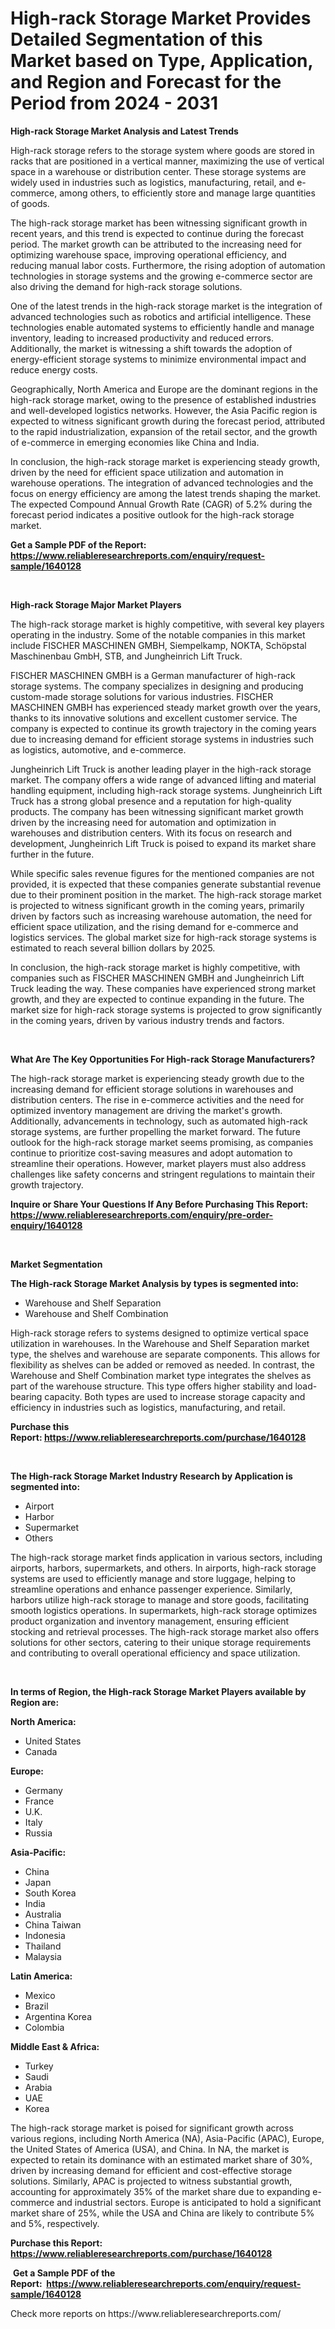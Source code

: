 <p><h1>High-rack Storage Market Provides Detailed Segmentation of this Market based on Type, Application, and Region and Forecast for the Period from 2024 - 2031</h1></p><p><strong>High-rack Storage Market Analysis and Latest Trends</strong></p>
<p><p>High-rack storage refers to the storage system where goods are stored in racks that are positioned in a vertical manner, maximizing the use of vertical space in a warehouse or distribution center. These storage systems are widely used in industries such as logistics, manufacturing, retail, and e-commerce, among others, to efficiently store and manage large quantities of goods.</p><p>The high-rack storage market has been witnessing significant growth in recent years, and this trend is expected to continue during the forecast period. The market growth can be attributed to the increasing need for optimizing warehouse space, improving operational efficiency, and reducing manual labor costs. Furthermore, the rising adoption of automation technologies in storage systems and the growing e-commerce sector are also driving the demand for high-rack storage solutions.</p><p>One of the latest trends in the high-rack storage market is the integration of advanced technologies such as robotics and artificial intelligence. These technologies enable automated systems to efficiently handle and manage inventory, leading to increased productivity and reduced errors. Additionally, the market is witnessing a shift towards the adoption of energy-efficient storage systems to minimize environmental impact and reduce energy costs.</p><p>Geographically, North America and Europe are the dominant regions in the high-rack storage market, owing to the presence of established industries and well-developed logistics networks. However, the Asia Pacific region is expected to witness significant growth during the forecast period, attributed to the rapid industrialization, expansion of the retail sector, and the growth of e-commerce in emerging economies like China and India.</p><p>In conclusion, the high-rack storage market is experiencing steady growth, driven by the need for efficient space utilization and automation in warehouse operations. The integration of advanced technologies and the focus on energy efficiency are among the latest trends shaping the market. The expected Compound Annual Growth Rate (CAGR) of 5.2% during the forecast period indicates a positive outlook for the high-rack storage market.</p></p>
<p><strong>Get a Sample PDF of the Report:&nbsp; <a href="https://www.reliableresearchreports.com/enquiry/request-sample/1640128">https://www.reliableresearchreports.com/enquiry/request-sample/1640128</a></strong></p>
<p>&nbsp;</p>
<p><strong>High-rack Storage Major Market Players</strong></p>
<p><p>The high-rack storage market is highly competitive, with several key players operating in the industry. Some of the notable companies in this market include FISCHER MASCHINEN GMBH, Siempelkamp, NOKTA, Schöpstal Maschinenbau GmbH, STB, and Jungheinrich Lift Truck.</p><p>FISCHER MASCHINEN GMBH is a German manufacturer of high-rack storage systems. The company specializes in designing and producing custom-made storage solutions for various industries. FISCHER MASCHINEN GMBH has experienced steady market growth over the years, thanks to its innovative solutions and excellent customer service. The company is expected to continue its growth trajectory in the coming years due to increasing demand for efficient storage systems in industries such as logistics, automotive, and e-commerce.</p><p>Jungheinrich Lift Truck is another leading player in the high-rack storage market. The company offers a wide range of advanced lifting and material handling equipment, including high-rack storage systems. Jungheinrich Lift Truck has a strong global presence and a reputation for high-quality products. The company has been witnessing significant market growth driven by the increasing need for automation and optimization in warehouses and distribution centers. With its focus on research and development, Jungheinrich Lift Truck is poised to expand its market share further in the future.</p><p>While specific sales revenue figures for the mentioned companies are not provided, it is expected that these companies generate substantial revenue due to their prominent position in the market. The high-rack storage market is projected to witness significant growth in the coming years, primarily driven by factors such as increasing warehouse automation, the need for efficient space utilization, and the rising demand for e-commerce and logistics services. The global market size for high-rack storage systems is estimated to reach several billion dollars by 2025.</p><p>In conclusion, the high-rack storage market is highly competitive, with companies such as FISCHER MASCHINEN GMBH and Jungheinrich Lift Truck leading the way. These companies have experienced strong market growth, and they are expected to continue expanding in the future. The market size for high-rack storage systems is projected to grow significantly in the coming years, driven by various industry trends and factors.</p></p>
<p>&nbsp;</p>
<p><strong>What Are The Key Opportunities For High-rack Storage Manufacturers?</strong></p>
<p><p>The high-rack storage market is experiencing steady growth due to the increasing demand for efficient storage solutions in warehouses and distribution centers. The rise in e-commerce activities and the need for optimized inventory management are driving the market's growth. Additionally, advancements in technology, such as automated high-rack storage systems, are further propelling the market forward. The future outlook for the high-rack storage market seems promising, as companies continue to prioritize cost-saving measures and adopt automation to streamline their operations. However, market players must also address challenges like safety concerns and stringent regulations to maintain their growth trajectory.</p></p>
<p><strong>Inquire or Share Your Questions If Any Before Purchasing This Report: <a href="https://www.reliableresearchreports.com/enquiry/pre-order-enquiry/1640128">https://www.reliableresearchreports.com/enquiry/pre-order-enquiry/1640128</a></strong></p>
<p>&nbsp;</p>
<p><strong>Market Segmentation</strong></p>
<p><strong>The High-rack Storage Market Analysis by types is segmented into:</strong></p>
<p><ul><li>Warehouse and Shelf Separation</li><li>Warehouse and Shelf Combination</li></ul></p>
<p><p>High-rack storage refers to systems designed to optimize vertical space utilization in warehouses. In the Warehouse and Shelf Separation market type, the shelves and warehouse are separate components. This allows for flexibility as shelves can be added or removed as needed. In contrast, the Warehouse and Shelf Combination market type integrates the shelves as part of the warehouse structure. This type offers higher stability and load-bearing capacity. Both types are used to increase storage capacity and efficiency in industries such as logistics, manufacturing, and retail.</p></p>
<p><strong>Purchase this Report:&nbsp;<a href="https://www.reliableresearchreports.com/purchase/1640128">https://www.reliableresearchreports.com/purchase/1640128</a></strong></p>
<p>&nbsp;</p>
<p><strong>The High-rack Storage Market Industry Research by Application is segmented into:</strong></p>
<p><ul><li>Airport</li><li>Harbor</li><li>Supermarket</li><li>Others</li></ul></p>
<p><p>The high-rack storage market finds application in various sectors, including airports, harbors, supermarkets, and others. In airports, high-rack storage systems are used to efficiently manage and store luggage, helping to streamline operations and enhance passenger experience. Similarly, harbors utilize high-rack storage to manage and store goods, facilitating smooth logistics operations. In supermarkets, high-rack storage optimizes product organization and inventory management, ensuring efficient stocking and retrieval processes. The high-rack storage market also offers solutions for other sectors, catering to their unique storage requirements and contributing to overall operational efficiency and space utilization.</p></p>
<p>&nbsp;</p>
<p><strong>In terms of Region, the High-rack Storage Market Players available by Region are:</strong></p>
<p>
    <p> <strong> North America: </strong>
        <ul>
            <li>United States</li>
            <li>Canada</li>
        </ul>
        </p> 
    <p> <strong> Europe: </strong>
        <ul>
            <li>Germany</li>
            <li>France</li>
            <li>U.K.</li>
            <li>Italy</li>
            <li>Russia</li>
        </ul>
        </p> 
    <p> <strong> Asia-Pacific: </strong>
        <ul>
            <li>China</li>
            <li>Japan</li>
            <li>South Korea</li>
            <li>India</li>
            <li>Australia</li>
            <li>China Taiwan</li>
            <li>Indonesia</li>
            <li>Thailand</li>
            <li>Malaysia</li>
        </ul>
        </p> 
    <p> <strong> Latin America: </strong>
        <ul>
            <li>Mexico</li>
            <li>Brazil</li>
            <li>Argentina Korea</li>
            <li>Colombia</li>
        </ul>
        </p> 
    <p> <strong> Middle East & Africa: </strong>
        <ul>
            <li>Turkey</li>
            <li>Saudi</li>
            <li>Arabia</li>
            <li>UAE</li>
            <li>Korea</li>
        </ul>
    </p>
    </p>
<p><p>The high-rack storage market is poised for significant growth across various regions, including North America (NA), Asia-Pacific (APAC), Europe, the United States of America (USA), and China. In NA, the market is expected to retain its dominance with an estimated market share of 30%, driven by increasing demand for efficient and cost-effective storage solutions. Similarly, APAC is projected to witness substantial growth, accounting for approximately 35% of the market share due to expanding e-commerce and industrial sectors. Europe is anticipated to hold a significant market share of 25%, while the USA and China are likely to contribute 5% and 5%, respectively.</p></p>
<p><strong>Purchase this Report: <a href="https://www.reliableresearchreports.com/purchase/1640128">https://www.reliableresearchreports.com/purchase/1640128</a></strong></p>
<p>&nbsp;<strong>Get a Sample PDF of the Report:&nbsp;&nbsp;<a href="https://www.reliableresearchreports.com/enquiry/request-sample/1640128">https://www.reliableresearchreports.com/enquiry/request-sample/1640128</a></strong></p>
<p><strong></strong></p>
<p>Check more reports on https://www.reliableresearchreports.com/</p>